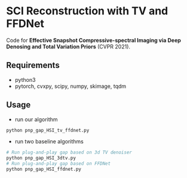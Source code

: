 # SCI Reconstruction with TV and FFDNet
Code for **Effective Snapshot Compressive-spectral Imaging via Deep Denosing and Total Variation Priors** (CVPR 2021). 

## Requirements
- python3
- pytorch, cvxpy, scipy, numpy, skimage, tqdm

## Usage
- run our algorithm
```python
python pnp_gap_HSI_tv_ffdnet.py
```

- run two baseline algorithms
```python
# Run plug-and-play gap based on 3d TV denoiser
python pnp_gap_HSI_3dtv.py
# Run plug-and-play gap based on FFDNet
python pnp_gap_HSI_ffdnet.py
```
